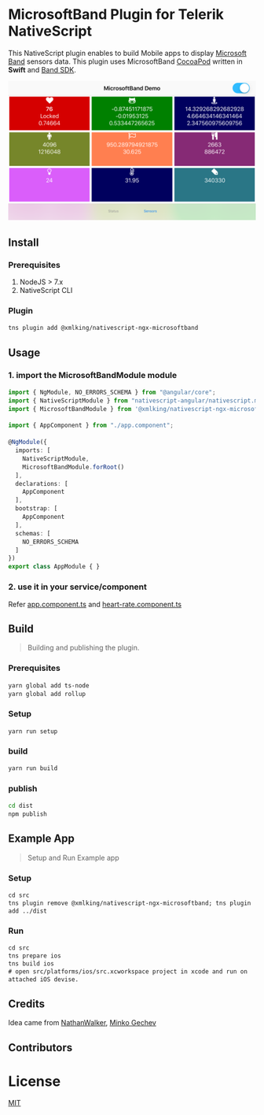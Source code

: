 MicrosoftBand Plugin for Telerik NativeScript
=============================================
This NativeScript plugin enables to build Mobile apps to display [Microsoft Band](https://www.microsoft.com/microsoft-band/en-us) sensors data.
This plugin uses MicrosoftBand [CocoaPod](https://github.com/xmlking/MicrosoftBand) written in **Swift** and [Band SDK](https://developer.microsoftband.com/bandsdk).


![Demo](./screenshots/demo.png)

## Install

### Prerequisites

1. NodeJS > 7.x
2. NativeScript CLI

### Plugin

```sh
tns plugin add @xmlking/nativescript-ngx-microsoftband
```


## Usage

### 1. import the MicrosoftBandModule module

```typescript
import { NgModule, NO_ERRORS_SCHEMA } from "@angular/core";
import { NativeScriptModule } from "nativescript-angular/nativescript.module";
import { MicrosoftBandModule } from '@xmlking/nativescript-ngx-microsoftband';

import { AppComponent } from "./app.component";

@NgModule({
  imports: [
    NativeScriptModule,
    MicrosoftBandModule.forRoot()
  ],
  declarations: [
    AppComponent
  ],
  bootstrap: [
    AppComponent
  ],
  schemas: [
    NO_ERRORS_SCHEMA
  ]
})
export class AppModule { }
```

### 2. use it in your service/component

Refer [app.component.ts](src/app/app.component.ts) and [heart-rate.component.ts](src/app/components/heart-rate.component.ts)


## Build

> Building and publishing the plugin.

### Prerequisites
```bash
yarn global add ts-node
yarn global add rollup
```

### Setup
```
yarn run setup
```

### build
```bash
yarn run build
```

### publish
```bash
cd dist
npm publish
```

## Example App

> Setup and Run Example app

### Setup
```
cd src
tns plugin remove @xmlking/nativescript-ngx-microsoftband; tns plugin add ../dist
```

### Run
```
cd src
tns prepare ios
tns build ios
# open src/platforms/ios/src.xcworkspace project in xcode and run on attached iOS devise.
```

## Credits

Idea came from [NathanWalker](https://github.com/NathanWalker), [Minko Gechev](https://github.com/mgechev)

## Contributors


# License

[MIT](/LICENSE)

